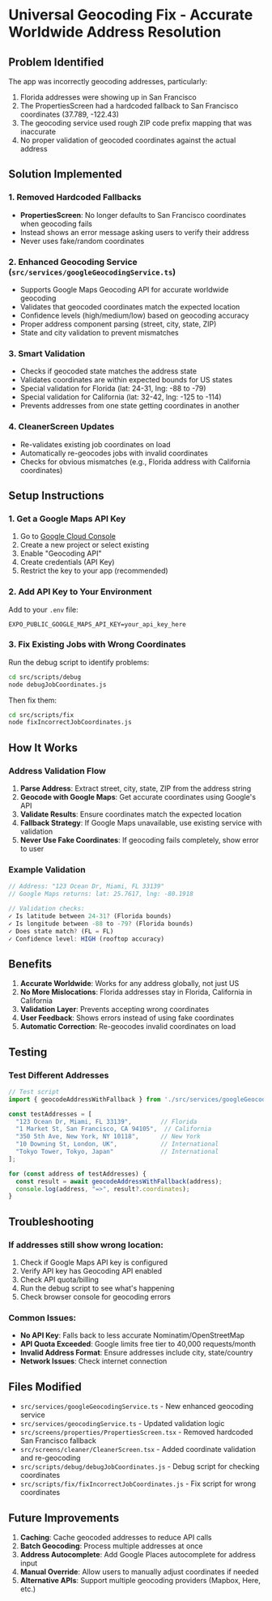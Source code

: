 # Universal Geocoding Fix - Accurate Worldwide Address Resolution

## Problem Identified
The app was incorrectly geocoding addresses, particularly:
1. Florida addresses were showing up in San Francisco
2. The PropertiesScreen had a hardcoded fallback to San Francisco coordinates (37.789, -122.43)
3. The geocoding service used rough ZIP code prefix mapping that was inaccurate
4. No proper validation of geocoded coordinates against the actual address

## Solution Implemented

### 1. **Removed Hardcoded Fallbacks**
- **PropertiesScreen**: No longer defaults to San Francisco coordinates when geocoding fails
- Instead shows an error message asking users to verify their address
- Never uses fake/random coordinates

### 2. **Enhanced Geocoding Service** (`src/services/googleGeocodingService.ts`)
- Supports Google Maps Geocoding API for accurate worldwide geocoding
- Validates that geocoded coordinates match the expected location
- Confidence levels (high/medium/low) based on geocoding accuracy
- Proper address component parsing (street, city, state, ZIP)
- State and city validation to prevent mismatches

### 3. **Smart Validation**
- Checks if geocoded state matches the address state
- Validates coordinates are within expected bounds for US states
- Special validation for Florida (lat: 24-31, lng: -88 to -79)
- Special validation for California (lat: 32-42, lng: -125 to -114)
- Prevents addresses from one state getting coordinates in another

### 4. **CleanerScreen Updates**
- Re-validates existing job coordinates on load
- Automatically re-geocodes jobs with invalid coordinates
- Checks for obvious mismatches (e.g., Florida address with California coordinates)

## Setup Instructions

### 1. Get a Google Maps API Key
1. Go to [Google Cloud Console](https://console.cloud.google.com/)
2. Create a new project or select existing
3. Enable "Geocoding API"
4. Create credentials (API Key)
5. Restrict the key to your app (recommended)

### 2. Add API Key to Your Environment
Add to your `.env` file:
```
EXPO_PUBLIC_GOOGLE_MAPS_API_KEY=your_api_key_here
```

### 3. Fix Existing Jobs with Wrong Coordinates
Run the debug script to identify problems:
```bash
cd src/scripts/debug
node debugJobCoordinates.js
```

Then fix them:
```bash
cd src/scripts/fix
node fixIncorrectJobCoordinates.js
```

## How It Works

### Address Validation Flow
1. **Parse Address**: Extract street, city, state, ZIP from the address string
2. **Geocode with Google Maps**: Get accurate coordinates using Google's API
3. **Validate Results**: Ensure coordinates match the expected location
4. **Fallback Strategy**: If Google Maps unavailable, use existing service with validation
5. **Never Use Fake Coordinates**: If geocoding fails completely, show error to user

### Example Validation
```javascript
// Address: "123 Ocean Dr, Miami, FL 33139"
// Google Maps returns: lat: 25.7617, lng: -80.1918

// Validation checks:
✓ Is latitude between 24-31? (Florida bounds)
✓ Is longitude between -88 to -79? (Florida bounds)  
✓ Does state match? (FL = FL)
✓ Confidence level: HIGH (rooftop accuracy)
```

## Benefits

1. **Accurate Worldwide**: Works for any address globally, not just US
2. **No More Mislocations**: Florida addresses stay in Florida, California in California
3. **Validation Layer**: Prevents accepting wrong coordinates
4. **User Feedback**: Shows errors instead of using fake coordinates
5. **Automatic Correction**: Re-geocodes invalid coordinates on load

## Testing

### Test Different Addresses
```javascript
// Test script
import { geocodeAddressWithFallback } from './src/services/googleGeocodingService';

const testAddresses = [
  "123 Ocean Dr, Miami, FL 33139",        // Florida
  "1 Market St, San Francisco, CA 94105",  // California  
  "350 5th Ave, New York, NY 10118",      // New York
  "10 Downing St, London, UK",            // International
  "Tokyo Tower, Tokyo, Japan"             // International
];

for (const address of testAddresses) {
  const result = await geocodeAddressWithFallback(address);
  console.log(address, "=>", result?.coordinates);
}
```

## Troubleshooting

### If addresses still show wrong location:
1. Check if Google Maps API key is configured
2. Verify API key has Geocoding API enabled
3. Check API quota/billing
4. Run the debug script to see what's happening
5. Check browser console for geocoding errors

### Common Issues:
- **No API Key**: Falls back to less accurate Nominatim/OpenStreetMap
- **API Quota Exceeded**: Google limits free tier to 40,000 requests/month
- **Invalid Address Format**: Ensure addresses include city, state/country
- **Network Issues**: Check internet connection

## Files Modified

- `src/services/googleGeocodingService.ts` - New enhanced geocoding service
- `src/services/geocodingService.ts` - Updated validation logic
- `src/screens/properties/PropertiesScreen.tsx` - Removed hardcoded San Francisco fallback
- `src/screens/cleaner/CleanerScreen.tsx` - Added coordinate validation and re-geocoding
- `src/scripts/debug/debugJobCoordinates.js` - Debug script for checking coordinates
- `src/scripts/fix/fixIncorrectJobCoordinates.js` - Fix script for wrong coordinates

## Future Improvements

1. **Caching**: Cache geocoded addresses to reduce API calls
2. **Batch Geocoding**: Process multiple addresses at once
3. **Address Autocomplete**: Add Google Places autocomplete for address input
4. **Manual Override**: Allow users to manually adjust coordinates if needed
5. **Alternative APIs**: Support multiple geocoding providers (Mapbox, Here, etc.)
